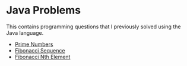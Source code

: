 # Java Problems

This contains programming questions that I previously solved using the Java language.

- [Prime Numbers](src/prime_number)
- [Fibonacci Sequence](src/fibonacci_sequence)
- [Fibonacci Nth Element](src/fibonacci_nth)
